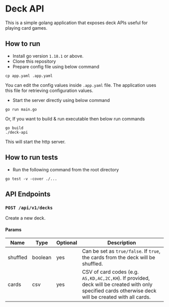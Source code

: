 # Deck API
This is a simple golang application that exposes deck APIs useful for playing card games.

## How to run
- Install go version `1.18.1` or above.
- Clone this repository
- Prepare config file using below command
```shell
cp app.yaml .app.yaml
```
You can edit the config values inside `.app.yaml` file. The application uses this file for retrieving configuration values.

- Start the server directly using below command
```shell
go run main.go
```

Or, If you want to build & run executable then below run commands
```shell
go build
./deck-api
```

This will start the http server.

## How to run tests
- Run the following command from the root directory
```shell
go test -v -cover ./...
```

## API Endpoints
### `POST /api/v1/decks`
Create a new deck.
#### Params
| Name | Type | Optional | Description
| --- | --- | --- | --- |
| shuffled | boolean | yes | Can be set as `true/false`. If `true`, the cards from the deck will be shuffled.
| cards | csv | yes | CSV of card codes (e.g. `AS,KD,AC,2C,KH`). If provided, deck will be created with only specified cards otherwise deck will be created with all cards.
